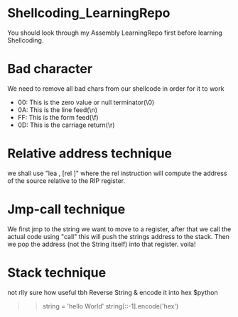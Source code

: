 # Shellcoding_LearningRepo
You should look through my Assembly LearningRepo first before learning Shellcoding.

# Bad character
We need to remove all bad chars from our shellcode in order for it to work
- 00: This is the zero value or null terminator(\0)
- 0A: This is the line feed(\n)
- FF: This is the form feed(\f)
- 0D: This is the carriage return(\r)

# Relative address technique
we shall use "lea <destination>, [rel <source>]"
where the rel instruction will compute the address of the source relative to the RIP register.
  

# Jmp-call technique
We first jmp to the string we want to move to a register, after that we call the actual code using "call" this will push the strings address to the stack.
Then we pop the address (not the String itself) into that register. voila!


# Stack technique
not rlly sure how useful tbh
Reverse String & encode it into hex
$python
>> string = 'hello World'
>> string[::-1].encode('hex')



